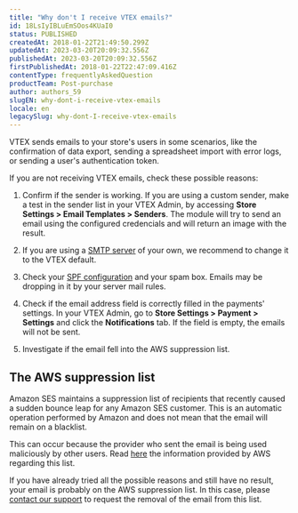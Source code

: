 ```yaml
---
title: "Why don't I receive VTEX emails?"
id: 18LsIyIBLuEmSOos4KUaI0
status: PUBLISHED
createdAt: 2018-01-22T21:49:50.299Z
updatedAt: 2023-03-20T20:09:32.556Z
publishedAt: 2023-03-20T20:09:32.556Z
firstPublishedAt: 2018-01-22T22:47:09.416Z
contentType: frequentlyAskedQuestion
productTeam: Post-purchase
author: authors_59
slugEN: why-dont-i-receive-vtex-emails
locale: en
legacySlug: why-dont-I-receive-vtex-emails
---
```


VTEX sends emails to your store's users in some scenarios, like the confirmation of data export, sending a spreadsheet import with error logs, or sending a user's authentication token.

If you are not receiving VTEX emails, check these possible reasons:

1. Confirm if the sender is working. If you are using a custom sender, make a test in the sender list in your VTEX Admin, by accessing **Store Settings > Email Templates > Senders**. The module will try to send an email using the configured credencials and will return an image with the result.

2. If you are using a [SMTP server](https://help.vtex.com/en/tutorial/customizing-the-vtex-smtp--tutorials_2733) of your own, we recommend to change it to the VTEX default.

3. Check your [SPF configuration](https://help.vtex.com/en/tutorial/configuracao-de-spf) and your spam box. Emails may be dropping in it by your server mail rules.

4. Check if the email address field is correctly filled in the payments' settings. In your VTEX Admin, go to **Store Settings > Payment > Settings** and click the **Notifications** tab. If the field is empty, the emails will not be sent. 

5. Investigate if the email fell into the AWS suppression list.

## The AWS suppression list

Amazon SES maintains a suppression list of recipients that recently caused a sudden bounce leap for any Amazon SES customer. This is an automatic operation performed by Amazon and does not mean that the email will remain on a blacklist.

This can occur because the provider who sent the email is being used maliciously by other users. Read [here](https://docs.aws.amazon.com/ses/latest/dg/sending-email-suppression-list.html) the information provided by AWS regarding this list.

If you have already tried all the possible reasons and still have no result, your email is probably on the AWS suppression list. In this case, please [contact our support](https://support.vtex.com/hc/en-us/requests) to request the removal of the email from this list.
